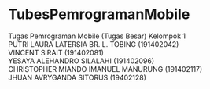 # TubesPemrogramanMobile

Tugas Pemrograman Mobile (Tugas Besar) Kelompok 1
<br>
PUTRI LAURA LATERSIA BR. L. TOBING (191402042)
<br>
VINCENT SIRAIT (191402081)
<br>
YESAYA ALEHANDRO SILALAHI (191402096)
<br>
CHRISTOPHER MIANDO IMANUEL MANURUNG (191402117)
<br>
JHUAN AVRYGANDA SITORUS (19402128)
